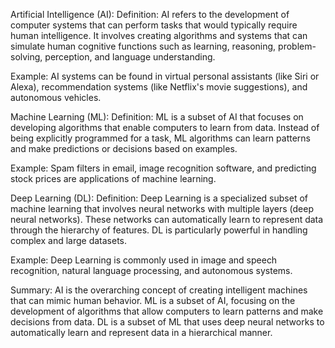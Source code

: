 
Artificial Intelligence (AI):
Definition: AI refers to the development of computer systems that can perform tasks that would typically require human intelligence. It involves creating algorithms and systems that can simulate human cognitive functions such as learning, reasoning, problem-solving, perception, and language understanding.

Example: AI systems can be found in virtual personal assistants (like Siri or Alexa), recommendation systems (like Netflix's movie suggestions), and autonomous vehicles.

Machine Learning (ML):
Definition: ML is a subset of AI that focuses on developing algorithms that enable computers to learn from data. Instead of being explicitly programmed for a task, ML algorithms can learn patterns and make predictions or decisions based on examples.

Example: Spam filters in email, image recognition software, and predicting stock prices are applications of machine learning.

Deep Learning (DL):
Definition: Deep Learning is a specialized subset of machine learning that involves neural networks with multiple layers (deep neural networks). These networks can automatically learn to represent data through the hierarchy of features. DL is particularly powerful in handling complex and large datasets.

Example: Deep Learning is commonly used in image and speech recognition, natural language processing, and autonomous systems.

Summary:
AI is the overarching concept of creating intelligent machines that can mimic human behavior.
ML is a subset of AI, focusing on the development of algorithms that allow computers to learn patterns and make decisions from data.
DL is a subset of ML that uses deep neural networks to automatically learn and represent data in a hierarchical manner.
